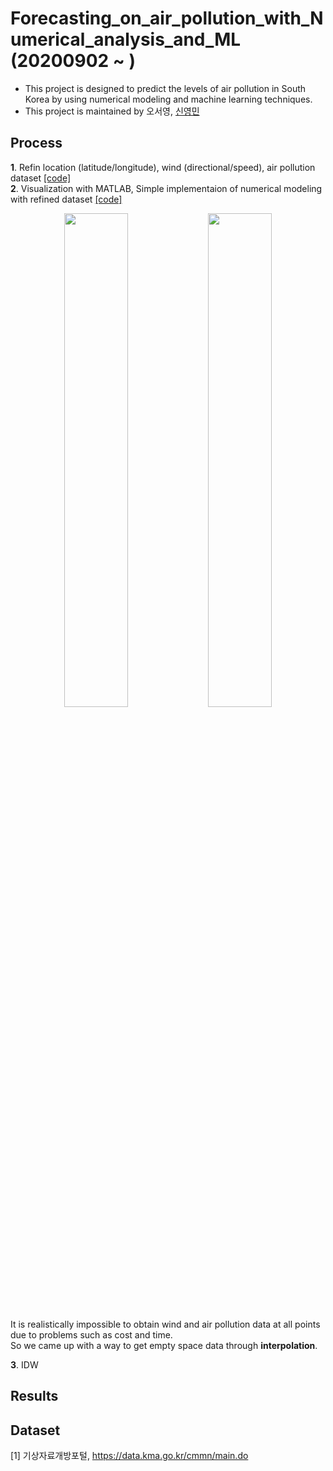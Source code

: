 # Forecasting_on_air_pollution_with_Numerical_analysis_and_ML (20200902 ~ )
- This project is designed to predict the levels of air pollution in South Korea by using numerical modeling and machine learning techniques.
- This project is maintained by 오서영, [신영민](https://github.com/young3984)


## Process
**1**. Refin location (latitude/longitude), wind (directional/speed), air pollution dataset [[code]](https://github.com/OH-Seoyoung/Forecasting_on_air_pollution_with_Numerical_analysis_and_ML/blob/master/1_Make_location%2Cwind%2C%2Cair_pollution_dataset/Make_location_and_wind_directional%2Cspeed_dataset.ipynb)  
**2**. Visualization with MATLAB, Simple implementaion of numerical modeling with refined dataset [[code]](https://github.com/OH-Seoyoung/Forecasting_on_air_pollution_with_Numerical_analysis_and_ML/tree/master/2_Visualization_and_Simple_numerical_modeling)  

<div align="center">
<img src="https://github.com/OH-Seoyoung/Forecasting_on_air_pollution_with_Numerical_analysis_and_ML/blob/master/figure/fig2.jpg?raw=True" width="45%">
<img src="https://github.com/OH-Seoyoung/Forecasting_on_air_pollution_with_Numerical_analysis_and_ML/blob/master/figure/fig3.jpg?raw=True" width="45%"> <br>
</div>

It is realistically impossible to obtain wind and air pollution data at all points due to problems such as cost and time.  
So we came up with a way to get empty space data through **interpolation**.

**3**. IDW

## Results


## Dataset
[1] 기상자료개방포털, https://data.kma.go.kr/cmmn/main.do
